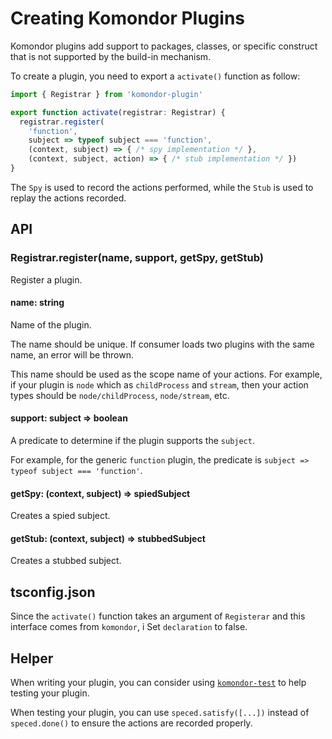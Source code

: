 # Creating Komondor Plugins

Komondor plugins add support to packages, classes, or specific construct that is not supported by the build-in mechanism.

To create a plugin, you need to export a `activate()` function as follow:

```ts
import { Registrar } from 'komondor-plugin'

export function activate(registrar: Registrar) {
  registrar.register(
    'function',
    subject => typeof subject === 'function',
    (context, subject) => { /* spy implementation */ },
    (context, subject, action) => { /* stub implementation */ })
}
```

The `Spy` is used to record the actions performed,
while the `Stub` is used to replay the actions recorded.

## API

### Registrar.register(name, support, getSpy, getStub)

Register a plugin.

#### name: string

Name of the plugin.

The name should be unique.
If consumer loads two plugins with the same name, an error will be thrown.

This name should be used as the scope name of your actions.
For example, if your plugin is `node` which as `childProcess` and `stream`,
then your action types should be `node/childProcess`, `node/stream`, etc.

#### support: subject => boolean

A predicate to determine if the plugin supports the `subject`.

For example, for the generic `function` plugin,
the predicate is `subject => typeof subject === 'function'`.

#### getSpy: (context, subject) => spiedSubject

Creates a spied subject.

#### getStub: (context, subject) => stubbedSubject

Creates a stubbed subject.

## tsconfig.json

Since the `activate()` function takes an argument of `Registerar` and this interface comes from `komondor`,
i
Set `declaration` to false.

## Helper

When writing your plugin, you can consider using [`komondor-test`](https://github.com/mocktomata/mocktomata-test) to help testing your plugin.

When testing your plugin,
you can use `speced.satisfy([...])` instead of `speced.done()` to ensure the actions are recorded properly.
